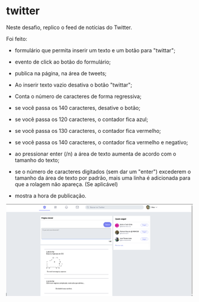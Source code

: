 # twitter

Neste desafio, replico o feed de notícias do Twitter. 
 

Foi feito: 
- formulário que permita inserir um texto e um botão para "twittar";
- evento de click ao botão do formulário;
- publica na página, na área de tweets;
 
 - Ao inserir texto vazio desativa o botão "twittar";
 - Conta o número de caracteres de forma regressiva;  
 - se você passa os 140 caracteres, desative o botão;
 - se você passa os 120 caracteres, o contador fica azul;
 - se você passa os 130 caracteres, o contador fica vermelho;
 - se você passa os 140 caracteres, o contador fica vermelho e negativo;

 - ao pressionar enter (/n) a área de texto aumenta de acordo com o tamanho do texto;
 - se o número de caracteres digitados (sem dar um "enter") excederem o tamanho da área de texto por padrão, mais uma linha é adicionada para que a rolagem não apareça. (Se aplicável)
 - mostra a hora de publicação.
 
 ![Twitter Website](src/twitter.png)
